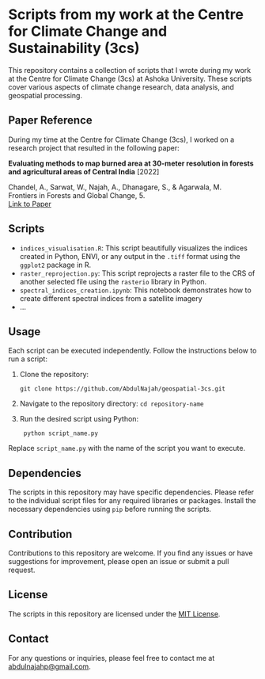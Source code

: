 # Scripts from my work at the Centre for Climate Change and Sustainability (3cs)

This repository contains a collection of scripts that I wrote during my work at the Centre for Climate Change (3cs) at Ashoka University. These scripts cover various aspects of climate change research, data analysis, and geospatial processing. 

## Paper Reference

During my time at the Centre for Climate Change (3cs), I worked on a research project that resulted in the following paper:

**Evaluating methods to map burned area at 30-meter resolution in forests and agricultural areas of Central India** \[2022\]

Chandel, A., Sarwat, W., Najah, A., Dhanagare, S., & Agarwala, M.  
Frontiers in Forests and Global Change, 5.  
[Link to Paper](https://www.frontiersin.org/articles/10.3389/ffgc.2022.933807/full)


## Scripts

- `indices_visualisation.R`: This script beautifully visualizes the indices created in Python, ENVI, or any output in the `.tiff` format using the `ggplot2` package in R.
- `raster_reprojection.py`: This script reprojects a raster file to the CRS of another selected file using the `rasterio` library in Python.
- `spectral_indices_creation.ipynb`: This notebook demonstrates how to create different spectral indices from a satellite imagery
- ...

## Usage

Each script can be executed independently. Follow the instructions below to run a script:

1. Clone the repository:

    `git clone https://github.com/AbdulNajah/geospatial-3cs.git`

2. Navigate to the repository directory:
    `cd repository-name`


3. Run the desired script using Python:

   ` python script_name.py`


Replace `script_name.py` with the name of the script you want to execute.

## Dependencies

The scripts in this repository may have specific dependencies. Please refer to the individual script files for any required libraries or packages. Install the necessary dependencies using `pip` before running the scripts.

## Contribution

Contributions to this repository are welcome. If you find any issues or have suggestions for improvement, please open an issue or submit a pull request.

## License

The scripts in this repository are licensed under the [MIT License](LICENSE).

## Contact

For any questions or inquiries, please feel free to contact me at abdulnajahp@gmail.com.
